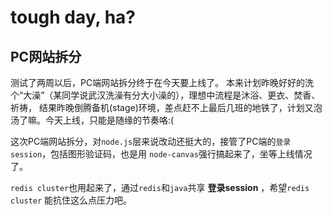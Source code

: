 # tough day, ha?

## PC网站拆分

测试了两周以后，PC端网站拆分终于在今天要上线了。
本来计划昨晚好好的洗个“大澡”（某同学说武汉洗澡有分大小澡的），理想中流程是沐浴、更衣、焚香、祈祷，
结果昨晚倒腾备机(stage)环境，差点赶不上最后几班的地铁了，计划又泡汤了嘛。今天上线，只能是随缘的节奏咯:(

这次PC端网站拆分，对`node.js`层来说改动还挺大的，接管了PC端的`登录session`，包括图形验证码，也是用
`node-canvas`强行搞起来了，坐等上线情况了。

`redis cluster`也用起来了，通过`redis`和`java`共享 **登录session** ，希望`redis cluster`
能抗住这么点压力吧。
